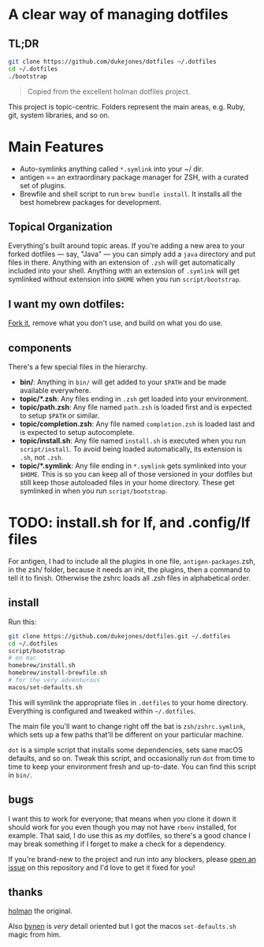 # A clear way of managing dotfiles

## TL;DR

```bash
git clone https://github.com/dukejones/dotfiles ~/.dotfiles
cd ~/.dotfiles
./bootstrap

```

> Copied from the excellent holman dotfiles project.

This project is topic-centric. Folders represent the main areas, e.g. Ruby, git, system libraries, and so on.

# Main Features

- Auto-symlinks anything called `*.symlink` into your ~/ dir.
- antigen == an extraordinary package manager for ZSH, with a curated set of plugins.
- Brewfile and shell script to run `brew bundle install`. It installs all the best homebrew packages for development.

## Topical Organization

Everything's built around topic areas. If you're adding a new area to your
forked dotfiles — say, "Java" — you can simply add a `java` directory and put
files in there. Anything with an extension of `.zsh` will get automatically
included into your shell. Anything with an extension of `.symlink` will get
symlinked without extension into `$HOME` when you run `script/bootstrap`.

## I want my own dotfiles: 

[Fork it](https://github.com/dukejones/dotfiles/fork), remove what you don't
use, and build on what you do use.

## components

There's a few special files in the hierarchy.

- **bin/**: Anything in `bin/` will get added to your `$PATH` and be made
  available everywhere.
- **topic/\*.zsh**: Any files ending in `.zsh` get loaded into your
  environment.
- **topic/path.zsh**: Any file named `path.zsh` is loaded first and is
  expected to setup `$PATH` or similar.
- **topic/completion.zsh**: Any file named `completion.zsh` is loaded
  last and is expected to setup autocomplete.
- **topic/install.sh**: Any file named `install.sh` is executed when you run `script/install`. To avoid being loaded automatically, its extension is `.sh`, not `.zsh`.
- **topic/\*.symlink**: Any file ending in `*.symlink` gets symlinked into
  your `$HOME`. This is so you can keep all of those versioned in your dotfiles
  but still keep those autoloaded files in your home directory. These get
  symlinked in when you run `script/bootstrap`.

# TODO: install.sh for lf, and .config/lf files


For antigen, I had to include all the plugins in one file, `antigen-packages`.zsh, in the zsh/ folder, because it needs an init, the plugins, then a command to tell it to finish. Otherwise the zshrc loads all .zsh files in alphabetical order.

## install

Run this:

```sh
git clone https://github.com/dukejones/dotfiles.git ~/.dotfiles
cd ~/.dotfiles
script/bootstrap
# on mac
homebrew/install.sh
homebrew/install-brewfile.sh
# for the very adventurous
macos/set-defaults.sh
```

This will symlink the appropriate files in `.dotfiles` to your home directory.
Everything is configured and tweaked within `~/.dotfiles`.

The main file you'll want to change right off the bat is `zsh/zshrc.symlink`,
which sets up a few paths that'll be different on your particular machine.

`dot` is a simple script that installs some dependencies, sets sane macOS
defaults, and so on. Tweak this script, and occasionally run `dot` from
time to time to keep your environment fresh and up-to-date. You can find
this script in `bin/`.

## bugs

I want this to work for everyone; that means when you clone it down it should
work for you even though you may not have `rbenv` installed, for example. That
said, I do use this as _my_ dotfiles, so there's a good chance I may break
something if I forget to make a check for a dependency.

If you're brand-new to the project and run into any blockers, please
[open an issue](https://github.com/dukejones/dotfiles/issues) on this repository
and I'd love to get it fixed for you!

## thanks

[holman](https://github.com/holman/dotfiles/issues) the original.

Also [bynen](https://github.com/mathiasbynens/dotfiles) is _very_ detail oriented but I got the macos `set-defaults.sh` magic from him.
